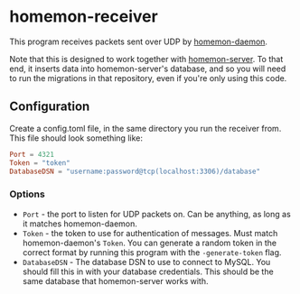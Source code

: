 # homemon-receiver
This program receives packets sent over UDP by [homemon-daemon](https://github.com/thatoddmailbox/homemon-daemon).

Note that this is designed to work together with [homemon-server](https://github.com/thatoddmailbox/homemon-server). To that end, it inserts data into homemon-server's database, and so you will need to run the migrations in that repository, even if you're only using this code.

## Configuration
Create a config.toml file, in the same directory you run the receiver from. This file should look something like:

```toml
Port = 4321
Token = "token"
DatabaseDSN = "username:password@tcp(localhost:3306)/database"
```

### Options
* `Port` - the port to listen for UDP packets on. Can be anything, as long as it matches homemon-daemon.
* `Token` - the token to use for authentication of messages. Must match homemon-daemon's `Token`. You can generate a random token in the correct format by running this program with the `-generate-token` flag.
* `DatabaseDSN` - The database DSN to use to connect to MySQL. You should fill this in with your database credentials. This should be the same database that homemon-server works with.